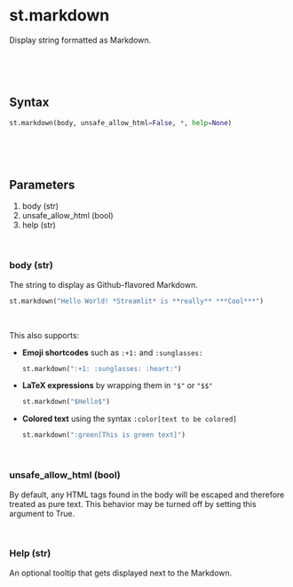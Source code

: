 # st.markdown

Display string formatted as Markdown.

&nbsp;

&nbsp;

## Syntax

```py
st.markdown(body, unsafe_allow_html=False, *, help=None)
```

&nbsp;

&nbsp;


## Parameters

1. body (str)
2. unsafe_allow_html (bool)
3. help (str)

&nbsp;


### body (str)

The string to display as Github-flavored Markdown.

```py
st.markdown("Hello World! *Streamlit* is **really** ***Cool***")
```

&nbsp;

This also supports:

* **Emoji shortcodes** such as `:+1:` and `:sunglasses:`

    ```py
    st.markdown(":+1: :sunglasses: :heart:")
    ```

* **LaTeX expressions** by wrapping them in `"$"` or `"$$"`

    ```py
    st.markdown("$Hello$")
    ```

* **Colored text** using the syntax `:color[text to be colored]`

    ```py
    st.markdown(":green[This is green text]")
    ```

&nbsp;

### unsafe_allow_html (bool)

By default, any HTML tags found in the body will be escaped and therefore treated as pure text. This behavior may be turned off by setting this argument to True.

&nbsp;

### Help (str)

An optional tooltip that gets displayed next to the Markdown.

&nbsp;

&nbsp;
&nbsp;

&nbsp;
&nbsp;

&nbsp;
&nbsp;

&nbsp;
&nbsp;

&nbsp;
